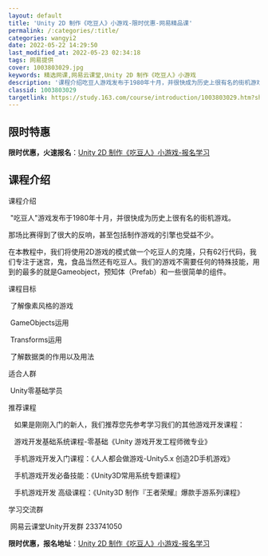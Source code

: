 ```yaml
---
layout: default
title: 'Unity 2D 制作《吃豆人》小游戏-限时优惠-网易精品课'
permalink: /:categories/:title/
categories: wangyi2
date: 2022-05-22 14:29:50
last_modified_at: 2022-05-23 02:34:18
tags: 网易提供
cover: 1003803029.jpg
keywords: 精选网课,网易云课堂,Unity 2D 制作《吃豆人》小游戏
description: '课程介绍吃豆人游戏发布于1980年十月，并很快成为历史上很有名的街机游戏。那场比赛得到了很大的反响，甚至包括制作游戏的引'
classid: 1003803029
targetlink: https://study.163.com/course/introduction/1003803029.htm?share=1&shareId=1025206652&utm_campaign=share&utm_medium=iphoneShare&utm_source=&utm_u=1025206652
---
```


## 限时特惠

**限时优惠，火速报名**：[Unity 2D 制作《吃豆人》小游戏-报名学习](https://study.163.com/course/introduction/1003803029.htm?share=1&shareId=1025206652&utm_campaign=share&utm_medium=iphoneShare&utm_source=&utm_u=1025206652)

## 课程介绍

课程介绍

 "吃豆人"游戏发布于1980年十月，并很快成为历史上很有名的街机游戏。

那场比赛得到了很大的反响，甚至包括制作游戏的引擎也受益不少。

在本教程中，我们将使用2D游戏的模式做一个吃豆人的克隆，只有62行代码，我们专注于迷宫，鬼，食品当然还有吃豆人。我们的游戏不需要任何的特殊技能，用到的最多的就是Gameobject，预知体（Prefab）和一些很简单的组件。



课程目标

 了解像素风格的游戏

 GameObjects运用

 Transforms运用

 了解数据类的作用以及用法



适合人群

 Unity零基础学员



推荐课程

   如果是刚刚入门的新人，我们推荐您先参考学习我们的其他游戏开发课程：

   游戏开发基础系统课程-零基础《Unity 游戏开发工程师微专业》

   手机游戏开发入门课程：《人人都会做游戏-Unity5.x 创造2D手机游戏》        

   手机游戏开发必备技能：《Unity3D常用系统专题课程》

   手机游戏开发 高级课程：《Unity3D 制作『王者荣耀』爆款手游系列课程》



学习交流群

 网易云课堂Unity开发群 233741050

**限时优惠，报名地址**：[Unity 2D 制作《吃豆人》小游戏-报名学习](https://study.163.com/course/introduction/1003803029.htm?share=1&shareId=1025206652&utm_campaign=share&utm_medium=iphoneShare&utm_source=&utm_u=1025206652)


